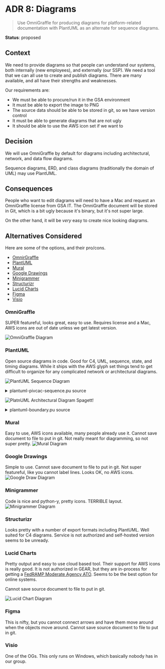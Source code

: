 # ADR 8: Diagrams

> Use OmniGraffle for producing diagrams for platform-related documentation with
  PlantUML as an alternate for sequence diagrams.

__Status__: proposed

## Context
We need to provide diagrams so that people can understand our systems, both internally
(new employees), and externally (our SSP).  We need a tool that we can all use to create
and publish diagrams.  There are many available, and all have their strengths and weaknesses.

Our requirements are:
* We must be able to procure/run it in the GSA environment
* It must be able to export the image to PNG
* The source data should be able to be stored in git, so we have version control
* It must be able to generate diagrams that are not ugly
* It should be able to use the AWS icon set if we want to

## Decision

We will use OmniGraffle by default for diagrams including architectural, network, and data flow diagrams.

Sequence diagrams, ERD, and class diagrams (traditionally the domain of UML) may use PlantUML.

## Consequences

People who want to edit diagrams will need to have a Mac and request an
OmniGraffle license from GSA IT.  The OmniGraffle document will be stored in
Git, which is a bit ugly because it's binary, but it's not super large.

On the other hand, it will be _very_ easy to create nice looking diagrams.

## Alternatives Considered

Here are some of the options, and their pro/cons.

* [OmnirGraffle](#omnigraffle)
* [PlantUML](#plantuml)
* [Mural](#mural)
* [Google Drawings](#google-drawings)
* [Minigrammer](#minigrammer)
* [Structurizr](#structurizr)
* [Lucid Charts](#lucid-charts)
* [Figma](#figma)
* [Visio](#visio)

### OmniGraffle

SUPER featureful, looks great, easy to use.  Requires
license and a Mac, AWS icons are out of date unless we get latest version.

![OmniGraffle Diagram](images/omnigraffle.png)

### PlantUML

Open source diagrams in code.  Good for C4, UML, sequence, state, and timing diagrams.
While it ships with the AWS glyph set things tend to get difficult to organize for
any complicated network or architectural diagrams.

![PlantUML Sequence Diagram](images/plantuml-pivcac-sequence.png)
<details> <summary> plantuml-pivcac-sequence.pu source </summary>

~~~
@startuml
' C4 containers
!include https://raw.githubusercontent.com/adrianvlupu/C4-PlantUML/master/C4_Container.puml

title login.gov - PIV/CAC Authentication

skinparam monochrome true

autonumber

actor "User" as user

participant "Web Browser" as browser

participant "Service Provider" as sp

participant "Identity Provider" as idp

participant "PIV/CAC Microservice" as pivcac

participant "OCSP servers" as ocsp

== Login to Service Provider ==

user --> browser: Click Log In link on Service Provider page
browser --> sp: GET Auth Endpoint
activate sp
sp --> browser: 302 Location: https://secure.login.gov/
deactivate sp
browser --> idp: GET /
activate idp
idp --> browser: 200 - "Sign In"
deactivate idp
browser --> user: Display Page


== Visit PIV/CAC Page ==
user --> browser: Click "Sign in with your government employee ID"
browser --> idp: GET /login/piv_cac
activate idp
idp --> browser: 200 - "Sign in with your PIV or CAC"
deactivate idp
browser --> user: Display Page

user --> user: Insert PIV/CAC

== Authenticate With PIV/CAC ==

user --> browser: Click "Insert your PIV/CAC"
browser --> idp: GET /login/present_piv_cac
activate idp
idp --> browser : 302 Location: https://RANDOM.pivcac.prod.login.gov/?nonce=NONCE
deactivate idp

group TLS Handshake
browser --> pivcac : Client Hello
activate pivcac
pivcac --> browser : Server Hello (including Certificate)
pivcac --> browser : Client Certificate Request

browser --> user : Prompted to select user certificate
activate browser
user --> browser: Selected certificate
browser --> user : Prompted to enter PIN
user --> browser: Entered PIN
deactivate browser

browser --> pivcac: Client certificate
pivcac --> browser: TLS Session Initiated
end

browser --> pivcac : GET /?nonce=NONCE
pivcac --> pivcac: Validates certificate signatures, subject, time
pivcac --> ocsp: Checks for revoked certificates
'skinparam DefaultTextAlignment center {
alt OCSP server responds
    ocsp --> pivcac: Certificate check response
else OCSP server timeout
    pivcac --> pivcac: Check local Certificate Revokation List (CRL)
end
'}

pivcac --> browser: 302 Location: https://secure.login.gov/login/piv_cac?token=PIVCAC_TOKEN
deactivate pivcac


browser --> idp: GET /login/two_factor/piv_cac?token=PIVCAC_TOKEN
activate idp
idp --> pivcac: POST /?token=PIVCAC_TOKEN
activate pivcac
pivcac --> pivcac: Validate PIVCAC_TOKEN
pivcac --> idp: 200 OK
deactivate pivcac
idp --> browser: 302 to Service Provider
deactivate idp

== Complete Log In ==

browser --> sp: GET Authenticated Endpoint
activate sp
sp --> browser: 200 "You are now logged in..."
deactivate sp
browser --> user: Display Page

@enduml
~~~

</details>

![PlatnUML Architectural Diagram](images/plantuml-boundary.png) Spagett!
<details> <summary> plantuml-boundary.pu source </summary>

~~~
@startuml
' C4 containers
!include <C4/C4_Container>
!include <C4/C4_Deployment>

' AWS Icons - https://github.com/awslabs/aws-icons-for-plantuml
!define AWSPuml https://raw.githubusercontent.com/awslabs/aws-icons-for-plantuml/v10.0/dist
!include AWSPuml/AWSC4Integration.puml
!include AWSPuml/AWSCommon.puml
'!include AWSPuml/AWSSimplified.puml
!include AWSPuml/General/all.puml
!include AWSPuml/BusinessApplications/all.puml
!include AWSPuml/Compute/all.puml
!include AWSPuml/Containers/all.puml
!include AWSPuml/Database/all.puml
!include AWSPuml/GroupIcons/all.puml
!include AWSPuml/ManagementGovernance/all.puml
!include AWSPuml/NetworkingContentDelivery/all.puml
!include AWSPuml/SecurityIdentityCompliance/all.puml
!include AWSPuml/Storage/all.puml

' K8s Icons - https://github.com/dcasati/kubernetes-PlantUML
!define KubernetesPuml https://raw.githubusercontent.com/dcasati/kubernetes-PlantUML/master/dist

' global definition
!include KubernetesPuml/kubernetes_Common.puml
!include KubernetesPuml/kubernetes_Context.puml
!include KubernetesPuml/kubernetes_Simplified.puml

' k8s specific components
!include KubernetesPuml/OSS/KubernetesPod.puml
!include KubernetesPuml/OSS/KubernetesRs.puml
!include KubernetesPuml/OSS/KubernetesSvc.puml

skinparam arrow {
    Thickness 2
}

skinparam rectangle<<authorization_boundary>> {
    ' FedRAMP wants a big red box so you can see the boundary FROM SPACE!
    BorderColor red
    BorderThickness 4
}

'LAYOUT_WITH_LEGEND()

'UpdateElementStyle(system, $fgColor = "#ff0000")

title Login.gov ATO Boundary

'Person(personnel, "login.gov Member", "A member of the login.gov project")
Person_Ext(public, "The Public", "End Users\nAuthN with UID + password + MFA")
System_Ext(service_provider, "Relying Parties", "OIDC or SAML Integrated\nPartner Applications")

Boundary(idvendors, "Identity Verification Services") {
    System_Ext(aamva, "AAMVA", "Drivers License Data")
    System_Ext(lexisnexis, "LexisNexis", "Verification of Documents, Addresses, Phone Numbers\nRich Fraud Mitigation")
    System_Ext(usps_gpo, "USPS GPO", "Address Verification Letter Delivery")
    System_Ext(usps_ipp, "USPS In Person Proofing", "In Person Document Verification")
}

Boundary(gsa_soc, "GSA SOC") {
    System_Ext(soc_siem, "SOC SIEM", "ELK Event Aggregation and Analysis")
    System_Ext(soc_prisma, "SOC PrismaCloud", "Cloud Resource and Activity Monitoring")
    System_Ext(soc_fireeye, "SOC FireEye HDX", "Endpoint Detection and Response")
    System_Ext(soc_essecurity, "SOC Elastic Security Agent", "Endpoint Detection and Response")
    System_Ext(soc_bigfix, "SOC BigFix", "System Inventory Collection")
}

rectangle << authorization_boundary >> {
    ' BOUNDARY START - Everything in-boundary should be in this block

    Boundary(aws_us_global, "AWS Global Resources") {
        Route53(login_gov, "login.gov", "Route53 w/DNSSEC", "Public DNS")
        CloudFront(idp_cdn, "static.login.gov", "CloudFront", "IdP CDN")
        WAF(idp_cdn_waf, "L7 Filtering", "WAF")
        SimpleStorageServiceBucket(static_bucket, "Static Assets", "S3")
    }

    Boundary(aws_us_west_2, "AWS us-west-2") {
        Boundary(aws_us_west_2_services, "AWS Regional Services") {
            CloudWatch(cloudwatch, "Logs", "CloudWatch")
            SimpleEmailService(ses, "Outbound SMTP", "SES")
            Pinpoint(pinpoint, "SMS/Voice", "Pinpoint")
            KeyManagementService(kms, "IDP Keymaker", "Mutli-Region KMS", "Symmetric Encryption") {
            }
        }
        VirtualPrivateCloud(app_vpc, "Production Application VPC", "VPC") {
            Boundary(ingress, "Ingress") {
                WAF(idp_waf, "L7 Filtering", "WAF")
                ElasticLoadBalancingApplicationLoadBalancer(idp_lb, "secure.origin.login.gov", "AWS ALB", "L7 Load Balancer\nDualstack IPv4/IPv6")
                ElasticLoadBalancingNetworkLoadBalancer(pivcac_lb, "*.pivcac.prod.login.gov", "AWS NLB", "L4 Load Balancer")
            }

            Boundary(egress, "Egress") {
                ElasticLoadBalancingNetworkLoadBalancer(outbound_proxy, "Outbound Proxy LB", "AWS NLB", "L4 Load Balancer")
                Containers(outbound_proxy_app, "OutboundProxy", "Squid Server", "~3 instances")
            }

            Boundary(app, "Applications") {
                Containers(idp_app, "IDP", "Rails Server", "~100 instances")
                Containers(pivcac_app, "PIVCAC", "Rails Server", "~10 instances")
                Containers(worker_app, "Worker", "Rails Server", "~25 instances")
            }

            Boundary(persistance, "Persistence") {
                ElastiCache(idp_cache, "IDP Cache", "AWS Elasticache", "Session Data")
                RDS(idp_db, "IDP DB", "RDS", "User Data")
                RDS(pivcac_db, "PIVCAC DB", "RDS", "PIV/CAC Data")
                RDS(worker_db, "Worker Job DB", "RDS", "Job Data")
            }
        }
    }

    Boundary(aws_us_east_1, "AWS us-east-1") {

        Boundary(aws_us_east_1_services, "AWS Regional Services") {
            CloudWatch(cloudwatch_use1, "Logs", "CloudWatch")
            Pinpoint(pinpoint_use1, "SMS/Voice", "Pinpoint")
            }
        }
    ' BOUDNARY END
}

idp_cdn -d-> static_bucket : [https w/OAI (tcp/443)]
idp_cdn -d-> idp_lb : [https (tcp/443)]
idp_lb -d-> idp_app : [https (tcp/443)]
idp_lb o..|> idp_waf : Filtering and Inspection
:
idp_app -d-> idp_cache : [redis (tcp/6379)]
idp_app -u-> kms : [https w/IAM (tcp/443)]
idp_app -u-> ses : [https w/IAM (tcp/443)]

pivcac_lb -d-> pivcac_app : [https (tcp/443)]
pivcac_app -d-> pivcac_db : [psql (tcp/5432)]

worker_app -d-> worker_db : [psql (tcp/5432)]
worker_app -u-> outbound_proxy : External Services / RISC events [proxy https (tcp/3128)]

outbound_proxy -r-> outbound_proxy_app : [proxy https (tcp/3128)]

outbound_proxy_app -u---> lexisnexis : [https (tcp/443)]
outbound_proxy_app -u---> aamva : [https (tcp/443)]
outbound_proxy_app -u---> usps_gpo : [sftp (tcp/22)]

outbound_proxy_app -> pinpoint : [https (tcp/443)]
outbound_proxy_app -> pinpoint_use1 : [https (tcp/443)]

cloudwatch -u---> soc_siem : Log Shipping via AWS Kineses
cloudwatch_use1 -u---> soc_siem : Log Shipping via AWS Kinesis

public -d---> idp_cdn : Authenticate\nwith\nsecure.login.gov\n[https (tcp/443)]
public -d---> pivcac_lb : MFA with PIV or CAC\n[https w/client auth (tcp/443)]

ses -u---> public : Receive Email\n[smtp (tcp/25)]

pinpoint -u---> public : Receive OTP, verification code, hybrid link\nSMS or Voice

service_provider -d---> idp_cdn : OIDC token and userinfo\n[https (tcp/443)]

outbound_proxy -u---> service_provider : RISC events\n[https (tcp/443)]

idp_app -> pivcac_lb : PIVCAC token validation\n[https (tcp/443)]

note as Notes
    All connections depicted are encrypted with TLS 1.2 unless otherwise noted
    Greyed out items only present while performing Disaster Recovery
    CI/CD, operator access, observability, and analytics capabilities are not shown
end note

legend
    |= Color |= Type |= Description |
    | <size:11><back:#Red>Mary           </back></size>|    <color:Red><$osa_user_green_developer*.4></color> | Mary details... This is a stdlib sprite |
    | <size:11><back:#DarkGreen>Ivan           </back></size>|    <color:DarkGreen><$osa_user_green_operations*.4></color> | Ivan details... |
    | <size:11><back:#Orange>Bob           </back></size>|    <color:Orange><$osa_user_green_business_manager*.4></color> | Bob details... |
    | <size:11><back:#Purple>Box           </back></size>|    <color:Purple><&box></color> | A Box. This is an openiconic sprite |
endlegend

'SHOW_LEGEND()

@enduml

~~~

</details>

### Mural

Easy to use, AWS icons available, many people already use it.
Cannot save document to file to put in git.  Not really meant
for diagramming, so not super pretty.
![Mural Diagram](images/mural.png)

### Google Drawings

Simple to use.  Cannot save document to file to put in git.
Not super featureful, like you cannot label lines.  Looks OK, no AWS icons.
![Google Draw Diagram](images/googledraw.png)

### Minigrammer

Code is nice and python-y, pretty icons.  TERRIBLE layout.
![Minigrammer Diagram](images/minigrammer.png)

### Structurizr

Looks pretty with a number of export formats including PlantUML.  Well suited for C4
diagrams.  Service is not authorized and self-hosted version seems to be unready.

### Lucid Charts

Pretty output and easy to use cloud based tool.  Their support for AWS icons is really
good.  It is not authorized in GEAR, but they are in-process for getting a [FedRAMP Moderate Agency ATO](https://marketplace.fedramp.gov/#!/product/lucid-for-government?sort=productName&productNameSearch=lucid).
Seems to be the best option for online systems.

Cannot save source document to file to put in git.

![Lucid Chart Diagram](images/lucidchart.png)

### Figma

This is nifty, but you cannot connect arrows and have them move
around when the objects move around.  Cannot save source document to file to put in git.

### Visio

One of the OGs.  This only runs on Windows, which basically nobody has in our group.
